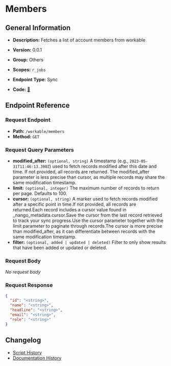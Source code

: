 # Members

## General Information

- **Description:** Fetches a list of account members from workable

- **Version:** 0.0.1
- **Group:** Others
- **Scopes:** `r_jobs`
- **Endpoint Type:** Sync
- **Code:** [🔗](https://github.com/NangoHQ/integration-templates/tree/main/integrations/workable/syncs/members.ts)


## Endpoint Reference

### Request Endpoint

- **Path:** `/workable/members`
- **Method:** `GET`

### Request Query Parameters

- **modified_after:** `(optional, string)` A timestamp (e.g., `2023-05-31T11:46:13.390Z`) used to fetch records modified after this date and time. If not provided, all records are returned. The modified_after parameter is less precise than cursor, as multiple records may share the same modification timestamp.
- **limit:** `(optional, integer)` The maximum number of records to return per page. Defaults to 100.
- **cursor:** `(optional, string)` A marker used to fetch records modified after a specific point in time.If not provided, all records are returned.Each record includes a cursor value found in _nango_metadata.cursor.Save the cursor from the last record retrieved to track your sync progress.Use the cursor parameter together with the limit parameter to paginate through records.The cursor is more precise than modified_after, as it can differentiate between records with the same modification timestamp.
- **filter:** `(optional, added | updated | deleted)` Filter to only show results that have been added or updated or deleted.

### Request Body

_No request body_

### Request Response

```json
{
  "id": "<string>",
  "name": "<string>",
  "headline": "<string>",
  "email": "<string>",
  "role": "<string>"
}
```

## Changelog

- [Script History](https://github.com/NangoHQ/integration-templates/commits/main/integrations/workable/syncs/members.ts)
- [Documentation History](https://github.com/NangoHQ/integration-templates/commits/main/integrations/workable/syncs/members.md)

<!-- END  GENERATED CONTENT -->


